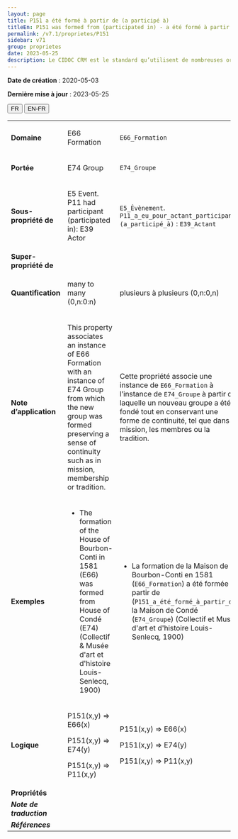 ```yaml
---
layout: page
title: P151 a été formé à partir de (a participé à)
titleEn: P151 was formed from (participated in) - a été formé à partir de (a participé à)
permalink: /v7.1/proprietes/P151
sidebar: v71
group: proprietes
date: 2023-05-25
description: Le CIDOC CRM est le standard qu’utilisent de nombreuses organisations pour l’échange et l’intégration de jeux de données et de spécifications patrimoniales. Il est développé et maintenu à jour exclusivement en anglais par le CRM SIG, un sous-groupe du Conseil international des musées (ICOM). Ceci est une traduction officielle en français développée par la Traduction en français du CIDOC CRM, une initiative qui offre une version française à jour et accessible ouvertement et gratuitement du standard CIDOC CRM et en démocratise l'usage dans la communauté patrimoniale francophone. ------------ The CIDOC CRM is the standard used by many heritage organizations for the exchange and integration of museum collection datasets and specifications. It is developed and maintained exclusively in English by the CRM SIG, a subgroup of the International Council of Museums (ICOM). This is an official translation developed by the Traduction en français du CIDOC CRM, an initiative offering an open, up-to-date, and free French version of the CIDOC CRM standard, and democratizing its use in the francophone heritage community.
---
```


**Date de création** : 2020-05-03

**Dernière mise à jour** : 2023-05-25

<div class="lang-buttons">
 <button id="fr" class="activate">FR</button>
 <button id="en-fr">EN-FR</button>
</div>

<table>
<tbody>
<tr>
<td><strong>Domaine</strong></td>
<td class="en">
<p>E66 Formation</p>
</td>
<td>
<p><code class="language-plaintext highlighter-rouge">E66_Formation</code> </p>
</td>
</tr>
<tr>
<td><strong>Portée</strong></td>
<td class="en">
<p>E74 Group</p>
</td>
<td>
<p><code class="language-plaintext highlighter-rouge">E74_Groupe</code> </p>
</td>
</tr>
<tr>
<td><strong>Sous-propriété de</strong></td>
<td class="en">
<p>E5 Event. P11 had participant (participated in): E39 Actor</p>
</td>
<td>
<p><code class="language-plaintext highlighter-rouge">E5_Évènement</code>. <code class="language-plaintext highlighter-rouge">P11_a_eu_pour_actant_participant (a_participé_à)</code> : <code class="language-plaintext highlighter-rouge">E39_Actant</code>  </p>
</td>
</tr>
<tr>
<td><strong>Super-propriété de</strong></td>
<td class="en">
</td>
<td>
</td>
</tr>
<tr>
<td><strong>Quantification</strong></td>
<td class="en">
<p>many to many (0,n:0:n)</p>
</td>
<td>
<p>plusieurs à plusieurs (0,n:0,n)</p>
</td>
</tr>
<tr>
<td><strong>Note d’application</strong></td>
<td class="en">
<p>This property associates an instance of E66 Formation with an instance of E74 Group from which the new group was formed preserving a sense of continuity such as in mission, membership or tradition.</p>
</td>
<td>
<p>Cette propriété associe une instance de <code class="language-plaintext highlighter-rouge">E66_Formation</code> à l’instance de <code class="language-plaintext highlighter-rouge">E74_Groupe</code> à partir de laquelle un nouveau groupe a été fondé tout en conservant une forme de continuité, tel que dans la mission, les membres ou la tradition.</p>
</td>
</tr>
<tr>
<td><strong>Exemples</strong></td>
<td class="en">
<ul>
<li><p>The formation of the House of Bourbon-Conti in 1581 (E66) was formed from House of Condé (E74) (Collectif & Musée d'art et d'histoire Louis-Senlecq, 1900)</p>
</li>
</ul>
</td>
<td>
<ul>
<li><p>La formation de la Maison de Bourbon-Conti en 1581 (<code class="language-plaintext highlighter-rouge">E66_Formation</code>) a été formée à partir de (<code class="language-plaintext highlighter-rouge">P151_a_été_formé_à_partir_de</code>) la Maison de Condé (<code class="language-plaintext highlighter-rouge">E74_Groupe</code>) (Collectif et Musée d'art et d'histoire Louis-Senlecq, 1900)</p>
</li>
</ul>
</td>
</tr>
<tr>
<td><strong>Logique</strong></td>
<td class="en">
<p>P151(x,y) ⇒ E66(x)</p>
<p>P151(x,y) ⇒ E74(y)</p>
<p>P151(x,y) ⇒ P11(x,y)</p>
</td>
<td>
<p>P151(x,y) ⇒ E66(x)</p>
<p>P151(x,y) ⇒ E74(y)</p>
<p>P151(x,y) ⇒ P11(x,y)</p>
</td>
</tr>
<tr>
<td><strong>Propriétés</strong></td>
<td class="en">
</td>
<td>
</td>
</tr>
<tr>
<td><strong><em>Note de traduction</em></strong></td>
<td colspan="2">
</td>
</tr>
<tr>
<td><strong><em>Références</em></strong></td>
<td colspan="2">
</td>
</tr>
</tbody>
</table>
